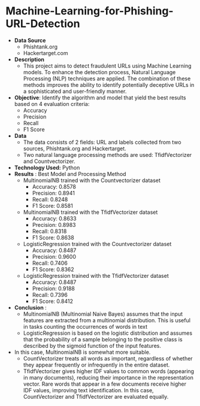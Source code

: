 # Machine-Learning-for-Phishing-URL-Detection
 - **Data Source**
   * Phishtank.org
   * Hackertarget.com
 - **Description**
   * This project aims to detect fraudulent URLs using Machine Learning models. To enhance the detection process, Natural Language Processing (NLP) techniques are applied. The combination of these methods improves the ability to identify potentially deceptive URLs in a sophisticated and user-friendly manner.
 - **Objective**:
Identify the algorithm and model that yield the best results based on 4 evaluation criteria:
   * Accuracy
   * Precision
   * Recall
   * F1 Score
 - **Data**
   * The data consists of 2 fields: URL and labels collected from two sources, Phishtank.org and Hackertarget.
   * Two natural language processing methods are used: TfidfVectorizer and Countvectorizer.
- **Technology Used:** Python
- **Results** : Best Model and Processing Method
  * MultinomialNB trained with the Countvectorizer dataset
    + Accuracy: 0.8578
    + Precision: 0.8941
    + Recall: 0.8248
    + F1 Score: 0.8581
  * MultinomialNB trained with the TfidfVectorizer dataset
    + Accuracy: 0.8633
    + Precision: 0.8983
    + Recall: 0.8318
    + F1 Score: 0.8638
  * LogisticRegression trained with the Countvectorizer dataset
    + Accuracy: 0.8487
    + Precision: 0.9600
    + Recall: 0.7406
    + F1 Score: 0.8362
  * LogisticRegression trained with the TfidfVectorizer dataset
    + Accuracy: 0.8487
    + Precision: 0.9188
    + Recall: 0.7396
    + F1 Score: 0.8412
 - **Conclusion** :
   + MultinomialNB (Multinomial Naive Bayes) assumes that the input features are extracted from a multinomial distribution. This is useful in tasks counting the occurrences of words in text
   +  LogisticRegression is based on the logistic distribution and assumes that the probability of a sample belonging to the positive class is described by the sigmoid function of the input features.
 - In this case, MultinomialNB is somewhat more suitable.
   +  CountVectorizer treats all words as important, regardless of whether they appear frequently or infrequently in the entire dataset.
   +  TfidfVectorizer gives higher IDF values to common words (appearing in many documents), reducing their importance in the representation vector. Rare words that appear in a few documents receive higher IDF values, improving text identification. In this case, CountVectorizer and TfidfVectorizer are evaluated equally.
